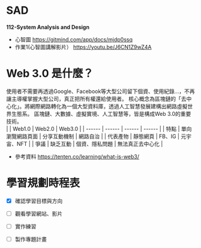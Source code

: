 # SAD
**112-System Analysis and Design**
- 心智圖 https://gitmind.com/app/docs/mjdp0ssq
- 作業1(心智圖講解影片） https://youtu.be/J6CN1Z9wZ4A

# Web 3.0 是什麼？
使用者不需要再透過Google、Facebook等大型公司留下個資、使用紀錄...，不再讓主導權掌握大型公司，真正把所有權還給使用者。
核心概念為區塊鏈的「去中心化」。將網際網路轉化為一個大型資料庫，透過人工智慧發展建構出網路虛擬世界生態系。
區塊鏈、大數據、虛擬實境、人工智慧等，皆是構成Web 3.0的重要技術。  
|        | Web1.0 | Web2.0 | Web3.0 |
| ------ | ------ | ------ | ------ |
|   特點  | 單向瀏覽網路頁面 | 分享互動機制 | 網路自治 |
| 代表產物 | 靜態網頁 | FB、IG | 元宇宙、NFT |
| 爭議 | 缺乏互動 | 個資、隱私問題 | 無法真正去中心化 |
- 參考資料 https://tenten.co/learning/what-is-web3/

# 學習規劃時程表
- [x] 確認學習目標與方向
- [ ] 觀看學習網站、影片
- [ ] 實作練習
- [ ] 製作專題計畫
 
